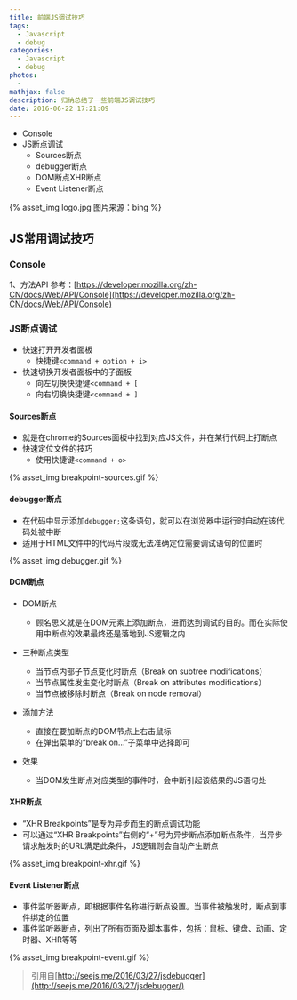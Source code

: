 ```yaml
---
title: 前端JS调试技巧
tags:
  - Javascript
  - debug
categories:
  - Javascript
  - debug
photos:
  - 
mathjax: false
description: 归纳总结了一些前端JS调试技巧
date: 2016-06-22 17:21:09
---
```


* Console
* JS断点调试
    * Sources断点
    * debugger断点
    * DOM断点XHR断点
    * Event Listener断点

{% asset_img logo.jpg 图片来源：bing %}

<!--more-->

## JS常用调试技巧

### Console
1、方法API
参考：[https://developer.mozilla.org/zh-CN/docs/Web/API/Console](https://developer.mozilla.org/zh-CN/docs/Web/API/Console)

### JS断点调试
* 快速打开开发者面板
    * 快捷键`<command + option + i>`
* 快速切换开发者面板中的子面板
    * 向左切换快捷键`<command + [`
    * 向右切换快捷键`<command + ]`

#### Sources断点
* 就是在chrome的Sources面板中找到对应JS文件，并在某行代码上打断点
* 快速定位文件的技巧
    * 使用快捷键`<command + o>`

{% asset_img breakpoint-sources.gif %}

#### debugger断点
* 在代码中显示添加`debugger;`这条语句，就可以在浏览器中运行时自动在该代码处被中断
* 适用于HTML文件中的代码片段或无法准确定位需要调试语句的位置时

{% asset_img debugger.gif %}

#### DOM断点
* DOM断点
    * 顾名思义就是在DOM元素上添加断点，进而达到调试的目的。而在实际使用中断点的效果最终还是落地到JS逻辑之内

* 三种断点类型
    * 当节点内部子节点变化时断点（Break on subtree modifications）
    * 当节点属性发生变化时断点（Break on attributes modifications）
    * 当节点被移除时断点（Break on node removal）

* 添加方法
    * 直接在要加断点的DOM节点上右击鼠标
    * 在弹出菜单的“break on...”子菜单中选择即可

* 效果
    * 当DOM发生断点对应类型的事件时，会中断引起该结果的JS语句处

#### XHR断点

* “XHR Breakpoints”是专为异步而生的断点调试功能
* 可以通过“XHR Breakpoints”右侧的“+”号为异步断点添加断点条件，当异步请求触发时的URL满足此条件，JS逻辑则会自动产生断点

{% asset_img breakpoint-xhr.gif %}

#### Event Listener断点

* 事件监听器断点，即根据事件名称进行断点设置。当事件被触发时，断点到事件绑定的位置
* 事件监听器断点，列出了所有页面及脚本事件，包括：鼠标、键盘、动画、定时器、XHR等等

{% asset_img breakpoint-event.gif %}



> 引用自[http://seejs.me/2016/03/27/jsdebugger](http://seejs.me/2016/03/27/jsdebugger/)
